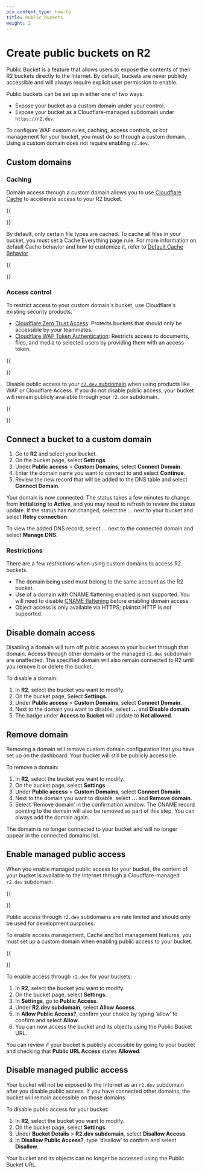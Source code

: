 ```yaml
---
pcx_content_type: how-to
title: Public buckets
weight: 2
---
```


# Create public buckets on R2

Public Bucket is a feature that allows users to expose the contents of their R2 buckets directly to the Internet. By default, buckets are never publicly accessible and will always require explicit user permission to enable.

Public buckets can be set up in either one of two ways:

- Expose your bucket as a custom domain under your control.
- Expose your bucket as a Cloudflare-managed subdomain under `https://r2.dev`.

To configure WAF custom rules, caching, access controls, or bot management for your bucket, you must do so through a custom domain.
Using a custom domain does not require enabling `r2.dev`.

## Custom domains

### Caching

Domain access through a custom domain allows you to use [Cloudflare Cache](/cache/) to accelerate access to your R2 bucket.

{{<Aside type="note">}}

By default, only certain file types are cached. To cache all files in your bucket, you must set a Cache Everything page rule. For more information on default Cache behavior and how to customize it, refer to [Default Cache Behavior](/cache/concepts/default-cache-behavior/#default-cached-file-extensions)

{{</Aside>}}

### Access control

To restrict access to your custom domain's bucket, use Cloudflare's existing security products.

- [Cloudflare Zero Trust Access](/cloudflare-one/applications/configure-apps): Protects buckets that should only be accessible by your teammates.
- [Cloudflare WAF Token Authentication](/waf/custom-rules/use-cases/configure-token-authentication/): Restricts access to documents, files, and media to selected users by providing them with an access token.

{{<Aside type="warning">}}

Disable public access to your [`r2.dev` subdomain](#disable-managed-public-access) when using products like WAF or Cloudflare Access. If you do not disable public access, your bucket will remain publicly available through your `r2.dev` subdomain.

{{</Aside>}}

## Connect a bucket to a custom domain

1. Go to **R2** and select your bucket.
2. On the bucket page, select **Settings**.
3. Under **Public access** > **Custom Domains**, select **Connect Domain**.
5. Enter the domain name you want to connect to and select **Continue**.
6. Review the new record that will be added to the DNS table and select **Connect Domain**.

Your domain is now connected. The status takes a few minutes to change from **Initializing** to **Active**, and you may need to refresh to review the status update. If the status has not changed, select the *...* next to your bucket and select **Retry connection**.

To view the added DNS record, select *...* next to the connected domain and select **Manage DNS**.

### Restrictions

There are a few restrictions when using custom domains to access R2 buckets.

* The domain being used must belong to the same account as the R2 bucket.
* Use of a domain with CNAME flattening enabled is not supported. You will need to disable [CNAME flattening](/dns/cname-flattening/) before enabling domain access.
* Object access is only available via HTTPS; plaintxt HTTP is not supported.

## Disable domain access

Disabling a domain will turn off public access to your bucket through that domain. Access through other domains or the managed `r2.dev` subdomain are unaffected.
The specified domain will also remain connected to R2 until you remove it or delete the bucket.

To disable a domain:

1. In **R2**, select the bucket you want to modify.
2. On the bucket page, Select **Settings**.
3. Under **Public access** > **Custom Domains**, select **Connect Domain**.
4. Next to the domain you want to disable, select **...** and **Disable domain**.
5. The badge under **Access to Bucket** will update to **Not allowed**.

## Remove domain

Removing a domain will remove custom domain configuration that you have set up on the dashboard. Your bucket will still be publicly accessible.

To remove a domain:

1. In **R2**, select the bucket you want to modify.
2. On the bucket page, select **Settings**.
3. Under **Public access** > **Custom Domains**, select **Connect Domain**.
4. Next to the domain you want to disable, select **...** and **Remove domain**.
5. Select ‘Remove domain’ in the confirmation window. The CNAME record pointing to the domain will also be removed as part of this step. You can always add the domain again.

The domain is no longer connected to your bucket and will no longer appear in the connected domains list.

## Enable managed public access

When you enable managed public access for your bucket, the content of your bucket is available to the Internet through a Cloudflare-managed `r2.dev` subdomain.

{{<Aside type="note">}}

Public access through `r2.dev` subdomains are rate limited and should only be used for development purposes.

To enable access management, Cache and bot management features, you must set up a custom domain when enabling public access to your bucket.

{{</Aside>}}

To enable access through `r2.dev` for your buckets:

1. In **R2**, select the bucket you want to modify.
3. On the bucket page, select **Settings**.
4. In **Settings**, go to **Public Access**.
5. Under **R2.dev subdomain**, select **Allow Access**.
6. In **Allow Public Access?**, confirm your choice by typing ‘allow’ to confirm and select **Allow**.
7. You can now access the bucket and its objects using the Public Bucket URL.

You can review if your bucket is publicly accessible by going to your bucket and checking that **Public URL Access** states **Allowed**.

## Disable managed public access

Your bucket will not be exposed to the Internet as an `r2.dev` subdomain after you disable public access. If you have connected other domains, the bucket will remain accessible on those domains.

To disable public access for your bucket:

1. In **R2**, select the bucket you want to modify.
2. On the bucket page, select **Settings**.
3. Under **Bucket Details** > **R2.dev subdomain**, select **Disallow Access**.
4. In **Disallow Public Access?**, type ‘disallow’ to confirm and select **Disallow**.

Your bucket and its objects can no longer be accessed using the Public Bucket URL.
